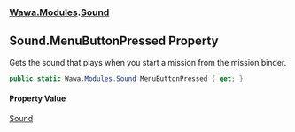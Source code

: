 ### [Wawa.Modules](Wawa.Modules.md 'Wawa.Modules').[Sound](Sound.md 'Wawa.Modules.Sound')

## Sound.MenuButtonPressed Property

Gets the sound that plays when you start a mission from the mission binder.

```csharp
public static Wawa.Modules.Sound MenuButtonPressed { get; }
```

#### Property Value
[Sound](Sound.md 'Wawa.Modules.Sound')